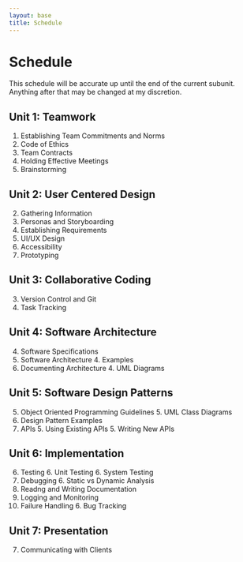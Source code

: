 ```yaml
---
layout: base
title: Schedule
---
```

# Schedule
This schedule will be accurate up until the end of the current subunit. Anything after that may be changed at my discretion.

## Unit 1: Teamwork
  1. Establishing Team Commitments and Norms
  1. Code of Ethics
  1. Team Contracts
  1. Holding Effective Meetings
  1. Brainstorming

## Unit 2: User Centered Design
  2. Gathering Information
  2. Personas and Storyboarding
  2. Establishing Requirements
  2. UI/UX Design
  2. Accessibility
  2. Prototyping

## Unit 3: Collaborative Coding
  3. Version Control and Git
  3. Task Tracking

## Unit 4: Software Architecture
  4. Software Specifications
  4. Software Architecture
     4. Examples
  4. Documenting Architecture
     4. UML Diagrams

## Unit 5: Software Design Patterns
  5. Object Oriented Programming Guidelines
     5. UML Class Diagrams
  5. Design Pattern Examples
  5. APIs
     5. Using Existing APIs
     5. Writing New APIs

## Unit 6: Implementation
  6. Testing
     6. Unit Testing
     6. System Testing
  6. Debugging
     6. Static vs Dynamic Analysis
  6. Readng and Writing Documentation
  6. Logging and Monitoring
  6. Failure Handling
    6. Bug Tracking

## Unit 7: Presentation
  7. Communicating with Clients